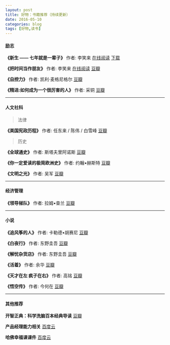 ```yaml
---
layout: post
title: 好物：书籍推荐（持续更新）
date: 2016-05-10
categories: blog
tags: [好物,读书]
---
```



#### 励志

**《新生 —— 七年就是一辈子》** 作者: 李笑来
[在线阅读](http://zhibimo.com/books/xiaolai/reborn-every-7-years)
[下载](http://mp.weixin.qq.com/s?__biz=MzAxNzI4MTMwMw==&mid=402264964&idx=1&sn=9238309fca088590adaf1df32bdd9f98#rd)

**《把时间当作朋友》** 作者: 李笑来
[在线阅读](http://zhibimo.com/books/xiaolai/ba-shi-jian-dang-zuo-peng-you)
[豆瓣](https://book.douban.com/subject/3609132/)

**《自控力》** 作者: 凯利·麦格尼格尔
[豆瓣](https://book.douban.com/subject/10786473/)

**《精进:如何成为一个很厉害的人》** 作者: 采铜
[豆瓣](https://book.douban.com/subject/26761696/)

---

#### 人文社科

> 法律

**《美国宪政历程》** 作者: 任东来 / 陈伟 / 白雪峰
[豆瓣](https://book.douban.com/subject/1144185/)

> 历史

**《全球通史》** 作者: 斯塔夫里阿诺斯
[豆瓣](https://book.douban.com/subject/1025643/)

**《你一定爱读的极简欧洲史》** 作者: 约翰•赫斯特
[豆瓣](https://book.douban.com/subject/5366248/)

**《文明之光》** 作者: 吴军
[豆瓣](https://book.douban.com/subject/26275177/)

---

#### 经济管理

**《领导梯队》** 作者: 拉姆•查兰
[豆瓣](https://book.douban.com/subject/6536593/)

---

#### 小说

**《追风筝的人》** 作者: 卡勒德•胡赛尼
[豆瓣](https://book.douban.com/subject/1770782/)

**《白夜行》** 作者: 东野圭吾
[豆瓣](https://book.douban.com/subject/3259440/)

**《解忧杂货店》** 作者: 东野圭吾
[豆瓣](https://book.douban.com/subject/25862578/)

**《活着》** 作者: 余华
[豆瓣](https://book.douban.com/subject/4913064/)

**《天才在左 疯子在右》** 作者: 高铭
[豆瓣](https://book.douban.com/subject/4242172/)

**《悟空传》** 作者: 今何在
[豆瓣](https://book.douban.com/subject/1003000/)

---

#### 其他推荐

**开智正典：科学洗脑百本经典导读**
[豆瓣](https://www.douban.com/doulist/41691053/)

**产品经理能力相关**
[百度云](http://pan.baidu.com/s/1nu9OAUX)

**哈佛幸福课课件**
[百度云](http://yun.baidu.com/s/1mh2PSi0)
